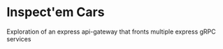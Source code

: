 # Inspect'em Cars

Exploration of an express api-gateway that fronts multiple express gRPC services
